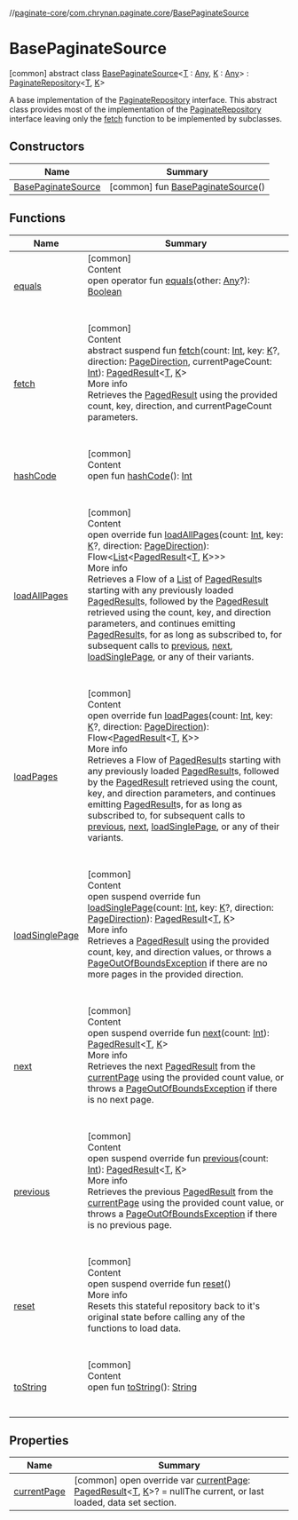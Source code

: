 //[paginate-core](../../index.md)/[com.chrynan.paginate.core](../index.md)/[BasePaginateSource](index.md)



# BasePaginateSource  
 [common] abstract class [BasePaginateSource](index.md)<[T](index.md) : [Any](https://kotlinlang.org/api/latest/jvm/stdlib/kotlin/-any/index.html), [K](index.md) : [Any](https://kotlinlang.org/api/latest/jvm/stdlib/kotlin/-any/index.html)> : [PaginateRepository](../-paginate-repository/index.md)<[T](index.md), [K](index.md)> 

A base implementation of the [PaginateRepository](../-paginate-repository/index.md) interface. This abstract class provides most of the implementation of the [PaginateRepository](../-paginate-repository/index.md) interface leaving only the [fetch](fetch.md) function to be implemented by subclasses.

   


## Constructors  
  
|  Name|  Summary| 
|---|---|
| <a name="com.chrynan.paginate.core/BasePaginateSource/BasePaginateSource/#/PointingToDeclaration/"></a>[BasePaginateSource](-base-paginate-source.md)| <a name="com.chrynan.paginate.core/BasePaginateSource/BasePaginateSource/#/PointingToDeclaration/"></a> [common] fun [BasePaginateSource](-base-paginate-source.md)()   <br>


## Functions  
  
|  Name|  Summary| 
|---|---|
| <a name="kotlin/Any/equals/#kotlin.Any?/PointingToDeclaration/"></a>[equals](../-paginate-repository/-companion/index.md#%5Bkotlin%2FAny%2Fequals%2F%23kotlin.Any%3F%2FPointingToDeclaration%2F%5D%2FFunctions%2F-785684615)| <a name="kotlin/Any/equals/#kotlin.Any?/PointingToDeclaration/"></a>[common]  <br>Content  <br>open operator fun [equals](../-paginate-repository/-companion/index.md#%5Bkotlin%2FAny%2Fequals%2F%23kotlin.Any%3F%2FPointingToDeclaration%2F%5D%2FFunctions%2F-785684615)(other: [Any](https://kotlinlang.org/api/latest/jvm/stdlib/kotlin/-any/index.html)?): [Boolean](https://kotlinlang.org/api/latest/jvm/stdlib/kotlin/-boolean/index.html)  <br><br><br>
| <a name="com.chrynan.paginate.core/BasePaginateSource/fetch/#kotlin.Int#TypeParam(bounds=[kotlin.Any])?#com.chrynan.paginate.core.PageDirection#kotlin.Int/PointingToDeclaration/"></a>[fetch](fetch.md)| <a name="com.chrynan.paginate.core/BasePaginateSource/fetch/#kotlin.Int#TypeParam(bounds=[kotlin.Any])?#com.chrynan.paginate.core.PageDirection#kotlin.Int/PointingToDeclaration/"></a>[common]  <br>Content  <br>abstract suspend fun [fetch](fetch.md)(count: [Int](https://kotlinlang.org/api/latest/jvm/stdlib/kotlin/-int/index.html), key: [K](index.md)?, direction: [PageDirection](../-page-direction/index.md), currentPageCount: [Int](https://kotlinlang.org/api/latest/jvm/stdlib/kotlin/-int/index.html)): [PagedResult](../-paged-result/index.md)<[T](index.md), [K](index.md)>  <br>More info  <br>Retrieves the [PagedResult](../-paged-result/index.md) using the provided count, key, direction, and currentPageCount parameters.  <br><br><br>
| <a name="kotlin/Any/hashCode/#/PointingToDeclaration/"></a>[hashCode](../-paginate-repository/-companion/index.md#%5Bkotlin%2FAny%2FhashCode%2F%23%2FPointingToDeclaration%2F%5D%2FFunctions%2F-785684615)| <a name="kotlin/Any/hashCode/#/PointingToDeclaration/"></a>[common]  <br>Content  <br>open fun [hashCode](../-paginate-repository/-companion/index.md#%5Bkotlin%2FAny%2FhashCode%2F%23%2FPointingToDeclaration%2F%5D%2FFunctions%2F-785684615)(): [Int](https://kotlinlang.org/api/latest/jvm/stdlib/kotlin/-int/index.html)  <br><br><br>
| <a name="com.chrynan.paginate.core/BasePaginateSource/loadAllPages/#kotlin.Int#TypeParam(bounds=[kotlin.Any])?#com.chrynan.paginate.core.PageDirection/PointingToDeclaration/"></a>[loadAllPages](load-all-pages.md)| <a name="com.chrynan.paginate.core/BasePaginateSource/loadAllPages/#kotlin.Int#TypeParam(bounds=[kotlin.Any])?#com.chrynan.paginate.core.PageDirection/PointingToDeclaration/"></a>[common]  <br>Content  <br>open override fun [loadAllPages](load-all-pages.md)(count: [Int](https://kotlinlang.org/api/latest/jvm/stdlib/kotlin/-int/index.html), key: [K](index.md)?, direction: [PageDirection](../-page-direction/index.md)): Flow<[List](https://kotlinlang.org/api/latest/jvm/stdlib/kotlin.collections/-list/index.html)<[PagedResult](../-paged-result/index.md)<[T](index.md), [K](index.md)>>>  <br>More info  <br>Retrieves a Flow of a [List](https://kotlinlang.org/api/latest/jvm/stdlib/kotlin.collections/-list/index.html) of [PagedResult](../-paged-result/index.md)s starting with any previously loaded [PagedResult](../-paged-result/index.md)s, followed by the [PagedResult](../-paged-result/index.md) retrieved using the count, key, and direction parameters, and continues emitting [PagedResult](../-paged-result/index.md)s, for as long as subscribed to, for subsequent calls to [previous](previous.md), [next](next.md), [loadSinglePage](load-single-page.md), or any of their variants.  <br><br><br>
| <a name="com.chrynan.paginate.core/BasePaginateSource/loadPages/#kotlin.Int#TypeParam(bounds=[kotlin.Any])?#com.chrynan.paginate.core.PageDirection/PointingToDeclaration/"></a>[loadPages](load-pages.md)| <a name="com.chrynan.paginate.core/BasePaginateSource/loadPages/#kotlin.Int#TypeParam(bounds=[kotlin.Any])?#com.chrynan.paginate.core.PageDirection/PointingToDeclaration/"></a>[common]  <br>Content  <br>open override fun [loadPages](load-pages.md)(count: [Int](https://kotlinlang.org/api/latest/jvm/stdlib/kotlin/-int/index.html), key: [K](index.md)?, direction: [PageDirection](../-page-direction/index.md)): Flow<[PagedResult](../-paged-result/index.md)<[T](index.md), [K](index.md)>>  <br>More info  <br>Retrieves a Flow of [PagedResult](../-paged-result/index.md)s starting with any previously loaded [PagedResult](../-paged-result/index.md)s, followed by the [PagedResult](../-paged-result/index.md) retrieved using the count, key, and direction parameters, and continues emitting [PagedResult](../-paged-result/index.md)s, for as long as subscribed to, for subsequent calls to [previous](previous.md), [next](next.md), [loadSinglePage](load-single-page.md), or any of their variants.  <br><br><br>
| <a name="com.chrynan.paginate.core/BasePaginateSource/loadSinglePage/#kotlin.Int#TypeParam(bounds=[kotlin.Any])?#com.chrynan.paginate.core.PageDirection/PointingToDeclaration/"></a>[loadSinglePage](load-single-page.md)| <a name="com.chrynan.paginate.core/BasePaginateSource/loadSinglePage/#kotlin.Int#TypeParam(bounds=[kotlin.Any])?#com.chrynan.paginate.core.PageDirection/PointingToDeclaration/"></a>[common]  <br>Content  <br>open suspend override fun [loadSinglePage](load-single-page.md)(count: [Int](https://kotlinlang.org/api/latest/jvm/stdlib/kotlin/-int/index.html), key: [K](index.md)?, direction: [PageDirection](../-page-direction/index.md)): [PagedResult](../-paged-result/index.md)<[T](index.md), [K](index.md)>  <br>More info  <br>Retrieves a [PagedResult](../-paged-result/index.md) using the provided count, key, and direction values, or throws a [PageOutOfBoundsException](../-page-out-of-bounds-exception/index.md) if there are no more pages in the provided direction.  <br><br><br>
| <a name="com.chrynan.paginate.core/BasePaginateSource/next/#kotlin.Int/PointingToDeclaration/"></a>[next](next.md)| <a name="com.chrynan.paginate.core/BasePaginateSource/next/#kotlin.Int/PointingToDeclaration/"></a>[common]  <br>Content  <br>open suspend override fun [next](next.md)(count: [Int](https://kotlinlang.org/api/latest/jvm/stdlib/kotlin/-int/index.html)): [PagedResult](../-paged-result/index.md)<[T](index.md), [K](index.md)>  <br>More info  <br>Retrieves the next [PagedResult](../-paged-result/index.md) from the [currentPage](current-page.md) using the provided count value, or throws a [PageOutOfBoundsException](../-page-out-of-bounds-exception/index.md) if there is no next page.  <br><br><br>
| <a name="com.chrynan.paginate.core/BasePaginateSource/previous/#kotlin.Int/PointingToDeclaration/"></a>[previous](previous.md)| <a name="com.chrynan.paginate.core/BasePaginateSource/previous/#kotlin.Int/PointingToDeclaration/"></a>[common]  <br>Content  <br>open suspend override fun [previous](previous.md)(count: [Int](https://kotlinlang.org/api/latest/jvm/stdlib/kotlin/-int/index.html)): [PagedResult](../-paged-result/index.md)<[T](index.md), [K](index.md)>  <br>More info  <br>Retrieves the previous [PagedResult](../-paged-result/index.md) from the [currentPage](current-page.md) using the provided count value, or throws a [PageOutOfBoundsException](../-page-out-of-bounds-exception/index.md) if there is no previous page.  <br><br><br>
| <a name="com.chrynan.paginate.core/BasePaginateSource/reset/#/PointingToDeclaration/"></a>[reset](reset.md)| <a name="com.chrynan.paginate.core/BasePaginateSource/reset/#/PointingToDeclaration/"></a>[common]  <br>Content  <br>open suspend override fun [reset](reset.md)()  <br>More info  <br>Resets this stateful repository back to it's original state before calling any of the functions to load data.  <br><br><br>
| <a name="kotlin/Any/toString/#/PointingToDeclaration/"></a>[toString](../-paginate-repository/-companion/index.md#%5Bkotlin%2FAny%2FtoString%2F%23%2FPointingToDeclaration%2F%5D%2FFunctions%2F-785684615)| <a name="kotlin/Any/toString/#/PointingToDeclaration/"></a>[common]  <br>Content  <br>open fun [toString](../-paginate-repository/-companion/index.md#%5Bkotlin%2FAny%2FtoString%2F%23%2FPointingToDeclaration%2F%5D%2FFunctions%2F-785684615)(): [String](https://kotlinlang.org/api/latest/jvm/stdlib/kotlin/-string/index.html)  <br><br><br>


## Properties  
  
|  Name|  Summary| 
|---|---|
| <a name="com.chrynan.paginate.core/BasePaginateSource/currentPage/#/PointingToDeclaration/"></a>[currentPage](current-page.md)| <a name="com.chrynan.paginate.core/BasePaginateSource/currentPage/#/PointingToDeclaration/"></a> [common] open override var [currentPage](current-page.md): [PagedResult](../-paged-result/index.md)<[T](index.md), [K](index.md)>? = nullThe current, or last loaded, data set section.   <br>

